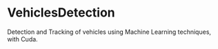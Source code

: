 # VehiclesDetection
Detection and Tracking of vehicles using Machine Learning techniques, with Cuda.
